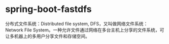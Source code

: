 # spring-boot-fastdfs
分布式文件系统：Distributed file system, DFS，又叫做网络文件系统：Network File System。一种允许文件通过网络在多台主机上分享的文件系统，可让多机器上的多用户分享文件和存储空间。